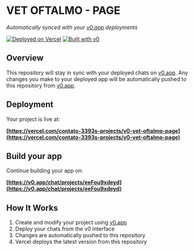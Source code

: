 # VET OFTALMO - PAGE

*Automatically synced with your [v0.app](https://v0.app) deployments*

[![Deployed on Vercel](https://img.shields.io/badge/Deployed%20on-Vercel-black?style=for-the-badge&logo=vercel)](https://vercel.com/contato-3393s-projects/v0-vet-oftalmo-page)
[![Built with v0](https://img.shields.io/badge/Built%20with-v0.app-black?style=for-the-badge)](https://v0.app/chat/projects/eeFou9xdeyd)

## Overview

This repository will stay in sync with your deployed chats on [v0.app](https://v0.app).
Any changes you make to your deployed app will be automatically pushed to this repository from [v0.app](https://v0.app).

## Deployment

Your project is live at:

**[https://vercel.com/contato-3393s-projects/v0-vet-oftalmo-page](https://vercel.com/contato-3393s-projects/v0-vet-oftalmo-page)**

## Build your app

Continue building your app on:

**[https://v0.app/chat/projects/eeFou9xdeyd](https://v0.app/chat/projects/eeFou9xdeyd)**

## How It Works

1. Create and modify your project using [v0.app](https://v0.app)
2. Deploy your chats from the v0 interface
3. Changes are automatically pushed to this repository
4. Vercel deploys the latest version from this repository
